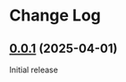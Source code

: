 # Change Log

## [0.0.1](https://github.com/david-04/filter-paths/releases/tag/v0.0.1) (2025-04-01)

Initial release
